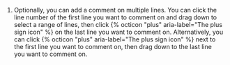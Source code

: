 1. Optionally, you can add a comment on multiple lines. You can click the line number of the first line you want to comment on and drag down to select a range of lines, then click {% octicon "plus" aria-label="The plus sign icon" %} on the last line you want to comment on. Alternatively, you can click {% octicon "plus" aria-label="The plus sign icon" %} next to the first line you want to comment on, then drag down to the last line you want to comment on.